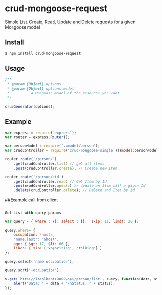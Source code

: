 crud-mongoose-request
============

Simple List, Create, Read, Update and Delete requests for a given Mongoose model

## Install

```bash
$ npm install crud-mongoose-request
```

## Usage

```js
/**
 * @param {Object} options
 * @param {Object} options.model
 *		  - A Mongoose model of the resource you want
 */

crudGenerator(options);
```

## Example

```js
var express = require('express');
var router = express.Router();

var personModel = require('./model/person');
var crudController = require('crud-mongoose-simple')({model:personModel});

router.route('/person/')
    .get(crudController.list) // get all items
    .post(crudController.create); // Create new Item

router.route('/person/:id')
    .get(crudController.read) // Get Item by Id
    .put(crudController.update) // Update an Item with a given Id
    .delete(crudController.delete); // Delete and Item by Id
```

##Example call from client
```js

Get List with query params

var query = { where : {}, select : {},  skip: 10, limit: 20 };

query.where= {
    occupation: /host/,
    'name.last': 'Ghost',
    age: { $gt: 17, $lt: 66 },
    likes: { $in: ['vaporizing', 'talking'] }
};

query.select('name occupation');

query.sort('-occupation');

$.get('http://localhost:3000/api/person/list', query, function(data, status){
    alert("Data: " + data + "\nStatus: " + status);
});
```
